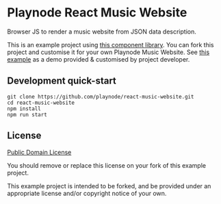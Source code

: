 # Playnode React Music Website

Browser JS to render a music website from JSON data description.

This is an example project using [this component library](https://github.com/playnode/react-music-components).
You can fork this project and customise it for your own Playnode Music Website.
See [this example](https://stever.github.io/) as a demo provided & customised 
by project developer.

## Development quick-start

```
git clone https://github.com/playnode/react-music-website.git
cd react-music-website
npm install
npm run start
```

## License

[Public Domain License](./LICENSE)

You should remove or replace this license on your fork of this example project.

This example project is intended to be forked, and be provided under an
appropriate license and/or copyright notice of your own.
